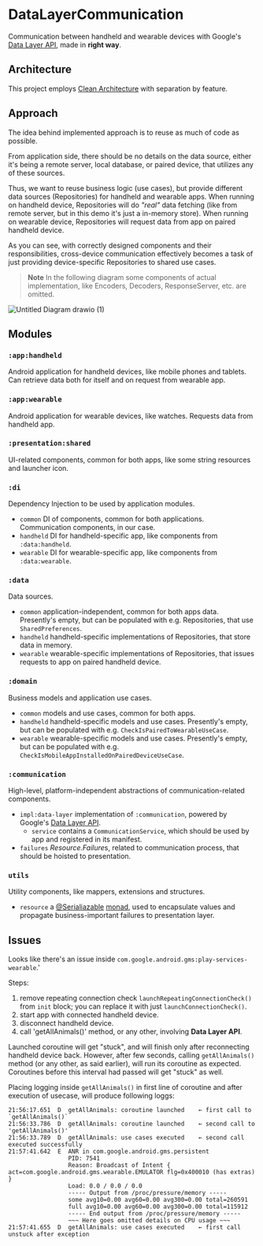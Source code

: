 # DataLayerCommunication
Communication between handheld and wearable devices with Google's [Data Layer API](https://developer.android.com/training/wearables/data/data-layer#send-and-sync-with-API), made in __right way__.

## Architecture
This project employs [Clean Architecture](https://blog.cleancoder.com/uncle-bob/2012/08/13/the-clean-architecture.html) with separation by feature.

## Approach
The idea behind implemented approach is to reuse as much of code as possible.

From application side, there should be no details on the data source, either it's being a remote server, local database, or paired device, that utilizes any of these sources.

Thus, we want to reuse business logic (use cases), but provide different data sources (Repositories) for handheld and wearable apps.
When running on handheld device, Repositories will do *"real"* data fetching (like from remote server, but in this demo it's just a in-memory store).
When running on wearable device, Repositories will request data from app on paired handheld device.

As you can see, with correctly designed components and their responsibilities, cross-device communication effectively becomes a task of just providing device-specific Repositories to shared use cases.

> **Note**
> In the following diagram some components of actual implementation, like Encoders, Decoders, ResponseServer, etc. are omitted.

![Untitled Diagram drawio (1)](https://user-images.githubusercontent.com/32337243/219979818-515e9078-011b-447f-ba69-16651814c48d.png)

## Modules

### `:app:handheld`
Android application for handheld devices, like mobile phones and tablets. Can retrieve data both for itself and on request from wearable app.

### `:app:wearable`
Android application for wearable devices, like watches. Requests data from handheld app.

### `:presentation:shared`
UI-related components, common for both apps, like some string resources and launcher icon.

### `:di`
Dependency Injection to be used by application modules.

 - `common` DI of components, common for both applications. Communication components, in our case.
 - `handheld` DI for handheld-specific app, like components from `:data:handheld`.
 - `wearable` DI for wearable-specific app, like components from `:data:wearable`.
 
### `:data`
Data sources.

- `common` application-independent, common for both apps data. Presently's empty, but can be populated with e.g. Repositories, that use `SharedPreferences`.
- `handheld` handheld-specific implementations of Repositories, that store data in memory.
- `wearable` wearable-specific implementations of Repositories, that issues requests to app on paired handheld device.

### `:domain`
Business models and application use cases.

- `common` models and use cases, common for both apps.
- `handheld` handheld-specific models and use cases. Presently's empty, but can be populated with e.g. `CheckIsPairedToWearableUseCase`.
- `wearable` wearable-specific models and use cases. Presently's empty, but can be populated with e.g. `CheckIsMobileAppInstalledOnPairedDeviceUseCase`.

### `:communication`
High-level, platform-independent abstractions of communication-related components.

- `impl:data-layer` implementation of `:communication`, powered by Google's [Data Layer API](https://developer.android.com/training/wearables/data/data-layer#send-and-sync-with-API).
    * `service` contains a `CommunicationService`, which should be used by app and registered in its manifest.
- `failures` *Resource.Failure*s, related to communication process, that should be hoisted to presentation.

### `utils`
Utility components, like mappers, extensions and structures.

- `resource` a [@Serialiazable](https://github.com/Kotlin/kotlinx.serialization) [monad](https://en.wikipedia.org/wiki/Monad_(functional_programming)), used to encapsulate values and propagate business-important failures to presentation layer.

## Issues
Looks like there's an issue inside `com.google.android.gms:play-services-wearable`.'

Steps:
1. remove repeating connection check `launchRepeatingConnectionCheck()` from `init` block; you can replace it with just `launchConnectionCheck()`.
2. start app with connected handheld device.
3. disconnect handheld device.
4. call 'getAllAnimals()' method, or any other, involving __Data Layer API__.
 
Launched coroutine will get "stuck", and will finish only after reconnecting handheld device back.
However, after few seconds, calling `getAllAnimals()` method (or any other, as said earlier), will run its coroutine
as expected. Coroutines before this interval had passed will get "stuck" as well.

Placing logging inside `getAllAnimals()` in first line of coroutine and after execution of usecase, will produce following loggs:
``` text
21:56:17.651  D  getAllAnimals: coroutine launched    ← first call to `getAllAnimals()`
21:56:33.786  D  getAllAnimals: coroutine launched    ← second call to 'getAllAnimals()'
21:56:33.789  D  getAllAnimals: use cases executed    ← second call executed successfully
21:57:41.642  E  ANR in com.google.android.gms.persistent
                 PID: 7541
                 Reason: Broadcast of Intent { act=com.google.android.gms.wearable.EMULATOR flg=0x400010 (has extras) }
                 Load: 0.0 / 0.0 / 0.0
                 ----- Output from /proc/pressure/memory -----
                 some avg10=0.00 avg60=0.00 avg300=0.00 total=260591
                 full avg10=0.00 avg60=0.00 avg300=0.00 total=115912
                 ----- End output from /proc/pressure/memory -----
                 ~~~ Here goes omitted details on CPU usage ~~~
21:57:41.655  D  getAllAnimals: use cases executed    ← first call unstuck after exception
```
